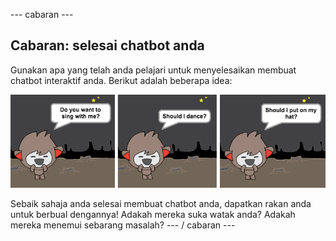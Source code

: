 \--- cabaran \---

## Cabaran: selesai chatbot anda

Gunakan apa yang telah anda pelajari untuk menyelesaikan membuat chatbot interaktif anda. Berikut adalah beberapa idea:

![Idea ChatBot](images/chatbot-ideas.png)

Sebaik sahaja anda selesai membuat chatbot anda, dapatkan rakan anda untuk berbual dengannya! Adakah mereka suka watak anda? Adakah mereka menemui sebarang masalah? \--- / cabaran \---